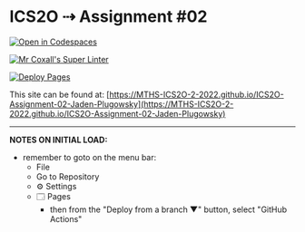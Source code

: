 # ICS2O ⇢ Assignment #02

[![Open in Codespaces](https://classroom.github.com/assets/launch-codespace-7f7980b617ed060a017424585567c406b6ee15c891e84e1186181d67ecf80aa0.svg)](https://classroom.github.com/open-in-codespaces?assignment_repo_id=10961928)

[![Mr Coxall's Super Linter](https://github.com/MTHS-ICS2O-2-2022/ICS2O-Assignment-02-Jaden-Plugowsky/workflows/Mr%20Coxall's%20Super%20Linter/badge.svg)](https://github.com/MTHS-ICS2O-2-2022/ICS2O-Assignment-02-Jaden-Plugowsky/actions)

[![Deploy Pages](https://github.com/MTHS-ICS2O-2-2022/ICS2O-Assignment-02-Jaden-Plugowsky/workflows/Deploy%20Pages/badge.svg)](https://github.com/MTHS-ICS2O-2-2022/ICS2O-Assignment-02-Jaden-Plugowsky/actions)

This site can be found at: [https://MTHS-ICS2O-2-2022.github.io/ICS2O-Assignment-02-Jaden-Plugowsky](https://MTHS-ICS2O-2-2022.github.io/ICS2O-Assignment-02-Jaden-Plugowsky)

---

**NOTES ON INITIAL LOAD:**
- remember to goto on the menu bar:
  - File
  - Go to Repository
  - ⚙ Settings
  - 🗔 Pages
    - then from the "Deploy from a branch ▼" button, select "GitHub Actions"
